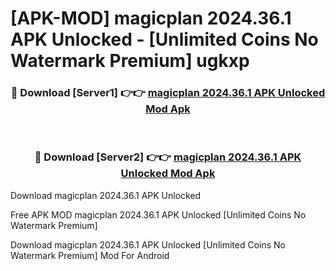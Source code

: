 # [APK-MOD] magicplan 2024.36.1 APK Unlocked - [Unlimited Coins No Watermark Premium] ugkxp



<div align="center">
<h3>🔴 Download [Server1] 👉👉 <a href="https://momento.my/?title=magicplan_2024.36.1_APK_Unlocked">magicplan 2024.36.1 APK Unlocked Mod Apk</a></h3><br>

<h3>🔴 Download [Server2] 👉👉 <a href="https://momento.my/?title=magicplan_2024.36.1_APK_Unlocked">magicplan 2024.36.1 APK Unlocked Mod Apk</a></h3>
</div>



Download magicplan 2024.36.1 APK Unlocked 

Free APK MOD magicplan 2024.36.1 APK Unlocked [Unlimited Coins No Watermark Premium]

Download magicplan 2024.36.1 APK Unlocked [Unlimited Coins No Watermark Premium] Mod For Android
